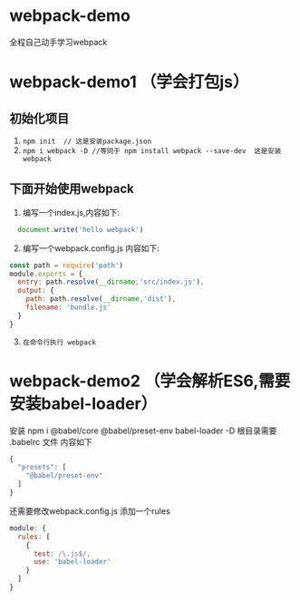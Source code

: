 # webpack-demo
全程自己动手学习webpack

# webpack-demo1 （学会打包js）
## 初始化项目
1) `npm init  // 这是安装package.json`
2) `npm i webpack -D //等同于 npm install webpack --save-dev  这是安装webpack`
## 下面开始使用webpack
1) 编写一个index.js,内容如下:
```javascript
  document.write('hello webpack')
```
2) 编写一个webpack.config.js 内容如下:
```javascript
const path = require('path')
module.exports = {
  entry: path.resolve(__dirname,'src/index.js'),
  output: {
    path: path.resolve(__dirname,'dist'),
    filename: 'bundle.js'
  }
}
```
3) `在命令行执行 webpack`


# webpack-demo2 （学会解析ES6,需要安装babel-loader）
安装 npm i @babel/core @babel/preset-env babel-loader -D
根目录需要 .babelrc 文件  内容如下
```javascript
{
  "presets": [
    "@babel/preset-env"
  ]
}
```
还需要修改webpack.config.js
添加一个rules
```javascript
module: {
  rules: [
    {
      test: /\.js$/,
      use: 'babel-loader'
    }
  ]
}
```